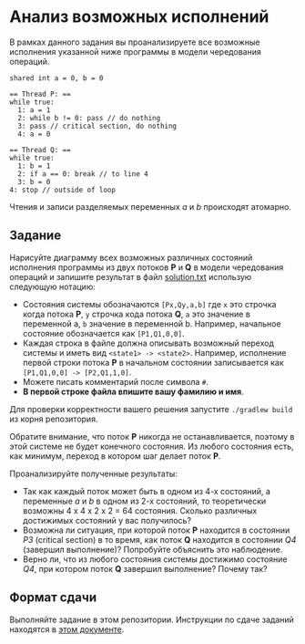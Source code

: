 # Анализ возможных исполнений

В рамках данного задания вы проанализируете все возможные исполнения указанной ниже программы 
в модели чередования операций.

```
shared int a = 0, b = 0

== Thread P: ==
while true:
  1: a = 1
  2: while b != 0: pass // do nothing
  3: pass // critical section, do nothing
  4: a = 0

== Thread Q: ==
while true:
  1: b = 1
  2: if a == 0: break // to line 4
  3: b = 0
4: stop // outside of loop
```

Чтения и записи разделяемых переменных *a* и *b* происходят атомарно.

## Задание

Нарисуйте диаграмму всех возможных различных состояний исполнения программы из двух потоков **P** и **Q** в модели 
чередования операций и запишите результат в файл [solution.txt](solution.txt) использую следующую нотацию:
 * Состояния системы обозначаются `[Px,Qy,a,b]` где `x` это строчка когда потока **P**, `y` строчка кода потока **Q**,
   `a` это значение в переменной a, `b` значение в переменной b. Например, начальное состояние обозначается как
   `[P1,Q1,0,0]`. 
 * Каждая строка в файле должна описывать возможный переход системы и иметь вид `<state1> -> <state2>`. Например, 
   исполнение первой строки потока **P** в начальном состоянии записывается как `[P1,Q1,0,0] -> [P2,Q1,1,0]`.
 * Можете писать комментарий после символа `#`.     
 * **В первой строке файла впишите вашу фамилию и имя**.
 
Для проверки корректности вашего решения запустите `./gradlew build` из корня репозитория. 

Обратите внимание, что поток **P** никогда не останавливается, поэтому в этой системе не будет конечного
состояния. Из любого состояния есть, как минимум, переход в котором шаг делает поток **P**. 

Проанализируйте полученные результаты: 

* Так как каждый поток может быть в одном из 4-х состояний, а переменные *a* и *b* в одном из 2-х состояний, 
  то теоретически возможны 4 x 4 x 2 x 2 = 64 состояния. Сколько различных достижимых состояний у вас получилось?
* Возможна ли ситуация, при которой поток **P** находится в состоянии *P3* (critical section) в то время, как поток 
  **Q** находится в состоянии *Q4* (завершил выполнение)? Попробуйте объяснить это наблюдение.
* Верно ли, что из любого состояния системы достижимо состояние *Q4*, при котором поток **Q** завершил выполнение? 
  Почему так? 

## Формат сдачи

Выполняйте задание в этом репозитории. Инструкции по сдаче заданий находятся в 
[этом документе](https://docs.google.com/document/d/1GQ0OI_OBkj4kyOvhgRXfacbTI9huF4XJDMOct0Lh5og). 
